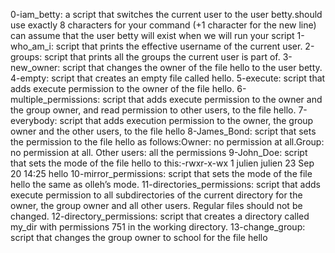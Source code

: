 0-iam_betty: a script that switches the current user to the user betty.should use exactly 8 characters for your command (+1 character for the new line) can assume that the user betty will exist when we will run your script
1-who_am_i:  script that prints the effective username of the current user.
2-groups: script that prints all the groups the current user is part of.
3-new_owner: script that changes the owner of the file hello to the user betty.
4-empty: script that creates an empty file called hello.
5-execute: script that adds execute permission to the owner of the file hello.
6-multiple_permissions: script that adds execute permission to the owner and the group owner, and read permission to other users, to the file hello.
7-everybody: script that adds execution permission to the owner, the group owner and the other users, to the file hello
8-James_Bond: script that sets the permission to the file hello as follows:Owner: no permission at all.Group: no permission at all. Other users: all the permissions
9-John_Doe: script that sets the mode of the file hello to this:-rwxr-x-wx 1 julien julien 23 Sep 20 14:25 hello
10-mirror_permissions: script that sets the mode of the file hello the same as olleh’s mode.
11-directories_permissions: script that adds execute permission to all subdirectories of the current directory for the owner, the group owner and all other users. Regular files should not be changed.
12-directory_permissions: script that creates a directory called my_dir with permissions 751 in the working directory.
13-change_group: script that changes the group owner to school for the file hello

